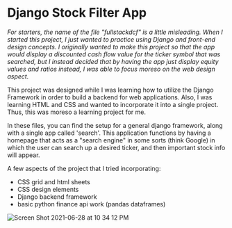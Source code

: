 # Django Stock Filter App

*For starters, the name of the file "fullstackdcf" is a little misleading. When I started this project, I just wanted to practice using Django and front-end
design concepts. I originally wanted to make this project so that the app would display a discounted cash flow value for the ticker symbol that was searched, but I
instead decided that by having the app just display equity values and ratios instead, I was able to focus moreso on the web design aspect.*

This project was designed while I was learning how to utilize the Django Framework in order to build a backend for web applications. Also, I was learning HTML and 
CSS and wanted to incorporate it into a single project. Thus, this was moreso a learning project for me. 

In these files, you can find the setup for a general django framework, along with a single app called 'search'. This application functions by having a homepage that
acts as a "search engine" in some sorts (think Google) in which the user can search up a desired ticker, and then important stock info will appear. 

A few aspects of the project that I tried incorporating: 
- CSS grid and html sheets 
- CSS design elements
- Django backend framework 
- basic python finance api work (pandas dataframes)

![Screen Shot 2021-06-28 at 10 34 12 PM](https://user-images.githubusercontent.com/82613778/123728375-1e7f0400-d861-11eb-8ad5-4dbb02c52a91.png)
